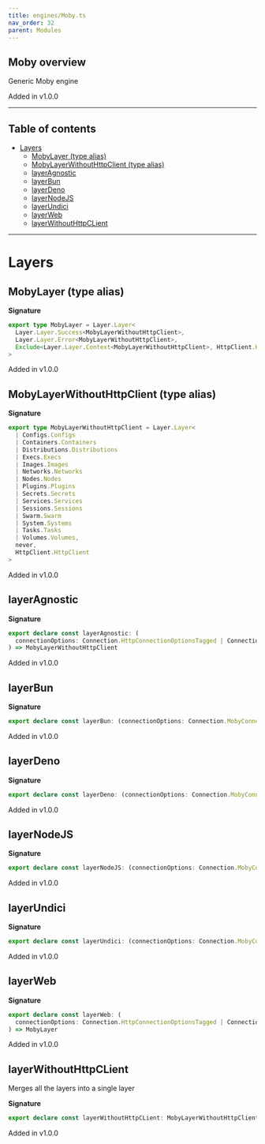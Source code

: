 ```yaml
---
title: engines/Moby.ts
nav_order: 32
parent: Modules
---
```


## Moby overview

Generic Moby engine

Added in v1.0.0

---

<h2 class="text-delta">Table of contents</h2>

- [Layers](#layers)
  - [MobyLayer (type alias)](#mobylayer-type-alias)
  - [MobyLayerWithoutHttpClient (type alias)](#mobylayerwithouthttpclient-type-alias)
  - [layerAgnostic](#layeragnostic)
  - [layerBun](#layerbun)
  - [layerDeno](#layerdeno)
  - [layerNodeJS](#layernodejs)
  - [layerUndici](#layerundici)
  - [layerWeb](#layerweb)
  - [layerWithoutHttpCLient](#layerwithouthttpclient)

---

# Layers

## MobyLayer (type alias)

**Signature**

```ts
export type MobyLayer = Layer.Layer<
  Layer.Layer.Success<MobyLayerWithoutHttpClient>,
  Layer.Layer.Error<MobyLayerWithoutHttpClient>,
  Exclude<Layer.Layer.Context<MobyLayerWithoutHttpClient>, HttpClient.HttpClient>
>
```

Added in v1.0.0

## MobyLayerWithoutHttpClient (type alias)

**Signature**

```ts
export type MobyLayerWithoutHttpClient = Layer.Layer<
  | Configs.Configs
  | Containers.Containers
  | Distributions.Distributions
  | Execs.Execs
  | Images.Images
  | Networks.Networks
  | Nodes.Nodes
  | Plugins.Plugins
  | Secrets.Secrets
  | Services.Services
  | Sessions.Sessions
  | Swarm.Swarm
  | System.Systems
  | Tasks.Tasks
  | Volumes.Volumes,
  never,
  HttpClient.HttpClient
>
```

Added in v1.0.0

## layerAgnostic

**Signature**

```ts
export declare const layerAgnostic: (
  connectionOptions: Connection.HttpConnectionOptionsTagged | Connection.HttpsConnectionOptionsTagged
) => MobyLayerWithoutHttpClient
```

Added in v1.0.0

## layerBun

**Signature**

```ts
export declare const layerBun: (connectionOptions: Connection.MobyConnectionOptions) => MobyLayer
```

Added in v1.0.0

## layerDeno

**Signature**

```ts
export declare const layerDeno: (connectionOptions: Connection.MobyConnectionOptions) => MobyLayer
```

Added in v1.0.0

## layerNodeJS

**Signature**

```ts
export declare const layerNodeJS: (connectionOptions: Connection.MobyConnectionOptions) => MobyLayer
```

Added in v1.0.0

## layerUndici

**Signature**

```ts
export declare const layerUndici: (connectionOptions: Connection.MobyConnectionOptions) => MobyLayer
```

Added in v1.0.0

## layerWeb

**Signature**

```ts
export declare const layerWeb: (
  connectionOptions: Connection.HttpConnectionOptionsTagged | Connection.HttpsConnectionOptionsTagged
) => MobyLayer
```

Added in v1.0.0

## layerWithoutHttpCLient

Merges all the layers into a single layer

**Signature**

```ts
export declare const layerWithoutHttpCLient: MobyLayerWithoutHttpClient
```

Added in v1.0.0
